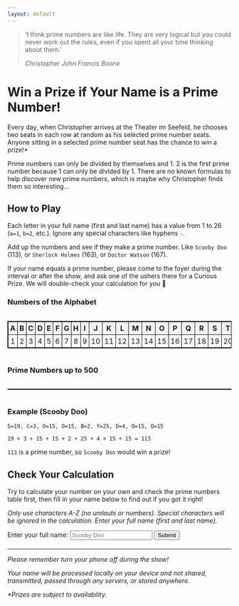 ```yaml
---
layout: default
---
```


> ‘I think prime numbers are like life. They are very logical but you could never work out the rules, even if you spent all your time thinking about them.’
> 
> _Christopher John Francis Boone_

# Win a Prize if Your Name is a Prime Number!

Every day, when Christopher arrives at the Theater im Seefeld, he chooses two seats in each row at random as his selected prime number seats. Anyone sitting in a selected prime number seat has the chance to win a prize!*

Prime numbers can only be divided by themselves and 1. 2 is the first prime number because 1 can only be divided by 1. There are no known formulas to help discover new prime numbers, which is maybe why Christopher finds them so interesting…

## How to Play

Each letter in your full name (first and last name) has a value from 1 to 26 (`a=1`, `b=2`, etc.). Ignore any special characters like hyphens `-`.

Add up the numbers and see if they make a prime number. Like `Scooby Doo` (113), or `Sherlock Holmes` (163), or `Doctor Watson` (167).

If your name equals a prime number, please come to the foyer during the interval or after the show, and ask one of the ushers there for a Curious Prize. We will double-check your calculation for you 🙂

### Numbers of the Alphabet
<style>
  .table-container {
    width: 100%;
    overflow-x: auto; /* Enable horizontal scrolling */
  }
  .custom-table {
    border: 1px solid black;
    border-collapse: collapse;
    width: 100%;
  }
  .custom-table th, .custom-table td {
    border: 1px solid black;
    padding: 4px;
    text-align: center;
  }
  .custom-table th {
    background-color: #f2f2f2;
    font-weight: bold;
  }
</style>
<div class="table-container">
    <table class="custom-table">
        <tr>
            <th>A</th>
            <th>B</th>
            <th>C</th>
            <th>D</th>
            <th>E</th>
            <th>F</th>
            <th>G</th>
            <th>H</th>
            <th>I</th>
            <th>J</th>
            <th>K</th>
            <th>L</th>
            <th>M</th>
            <th>N</th>
            <th>O</th>
            <th>P</th>
            <th>Q</th>
            <th>R</th>
            <th>S</th>
            <th>T</th>
            <th>U</th>
            <th>V</th>
            <th>W</th>
            <th>X</th>
            <th>Y</th>
            <th>Z</th>
        </tr>
        <tr>
            <td>1</td>
            <td>2</td>
            <td>3</td>
            <td>4</td>
            <td>5</td>
            <td>6</td>
            <td>7</td>
            <td>8</td>
            <td>9</td>
            <td>10</td>
            <td>11</td>
            <td>12</td>
            <td>13</td>
            <td>14</td>
            <td>15</td>
            <td>16</td>
            <td>17</td>
            <td>18</td>
            <td>19</td>
            <td>20</td>
            <td>21</td>
            <td>22</td>
            <td>23</td>
            <td>24</td>
            <td>25</td>
            <td>26</td>
        </tr>
    </table>
</div>

### Prime Numbers up to 500

<div class="table-container">
    <table class="custom-table">
        <tbody>
            <tr id="prime-row"></tr>
        </tbody>
    </table>
</div>

### Example (Scooby Doo)

```
S=19, C=3, O=15, O=15, B=2, Y=25, D=4, O=15, O=15

19 + 3 + 15 + 15 + 2 + 25 + 4 + 15 + 15 = 113
```

`113` is a prime number, so `Scooby Doo` would win a prize!

## Check Your Calculation

<style>
    /* Style for the form and the result text */
    form {
        margin-bottom: 20px;
    }
    .result {
        margin-top: 20px;
        color: red;
        font-weight: bold;
    }
</style>

Try to calculate your number on your own and check the prime numbers table first, then fill in your name below to find out if you got it right!

_Only use characters A-Z (no umlauts or numbers). Special characters will be ignored in the calculation. Enter your full name (first and last name)._

<form onsubmit="handleSubmit(event)">
    <label for="name">Enter your full name:</label>
    <input type="text" id="name" name="name" placeholder="Scooby Doo">
    <button type="submit">Submit</button>
    <p></p>
    <div id="result" class="result" style="display: none;"></div>
</form>

* * *

_Please remember turn your phone off during the show!_

_Your name will be processed locally on your device and not shared, transmitted, passed through any servers, or stored anywhere._

_*Prizes are subject to availability._

<!-- Include the canvas-confetti library from a CDN -->
<script src="https://cdn.jsdelivr.net/npm/canvas-confetti@1.5.1/dist/confetti.browser.min.js"></script>

<script>
    const letterToNumber = {
        A: 1,
        B: 2,
        C: 3,
        D: 4,
        E: 5,
        F: 6,
        G: 7,
        H: 8,
        I: 9,
        J: 10,
        K: 11,
        L: 12,
        M: 13,
        N: 14,
        O: 15,
        P: 16,
        Q: 17,
        R: 18,
        S: 19,
        T: 20,
        U: 21,
        V: 22,
        W: 23,
        X: 24,
        Y: 25,
        Z: 26
    };

    const primeRow = document.getElementById('prime-row');
    for (let i = 2; i <= 500; i++) {
        if (isPrime(i)) {
            const cell = document.createElement('td');
            cell.textContent = i;
            primeRow.appendChild(cell);
        }
    }

    function handleSubmit(event) {
        // Prevent the default form submission behavior
        event.preventDefault();
        
        // Get the value of the text input field
        const inputValue = event.target.elements.name.value;

        // Clean the input value of any non A-Z characters
        const cleanedInputValue = removeNonLetters(inputValue).toUpperCase();

        // Split characters
        const splitString = cleanedInputValue.split('');

        let sum = 0;
        splitString.forEach(element => {
            sum += letterToNumber[element];
        });

        // Display the result text
        var resultDiv = document.getElementById('result');

        var isPerfectNumber = isPerfect(sum);
        var isPrimeNumber = isPrime(sum);
        if (isPerfectNumber) {
            resultDiv.textContent = "Your name equals " + sum + " which is not a prime number. BUT it is a PERFECT NUMBER!!! Talk to someone from the Front of House team in the foyer to claim your prize (look for the 'ZEST' badge on their shirt). Perfect numbers are really cool. Perfect numbers are positive integers that equal the sum of their proper divisors (excluding themself). For instance, 6 has proper divisors 1, 2, and 3, and 1 + 2 + 3 = 6.";
        }
        else if (isPrimeNumber) {
            resultDiv.textContent = "Your name equals " + sum + " which is a PRIME NUMBER!!!\r\n\r\nTalk to someone from the Front of House team in the foyer to claim your prize (look for the 'ZEST' badge on their shirt).";
        }
        else {
            resultDiv.textContent = "Your name equals " + sum + " which is unfortunately not a prime number so you don't win a prize this time. Try another maths or science challenge in the foyer and maybe you'll win. Good luck!";
        }
        resultDiv.style.display = 'block';

        if (isPrimeNumber || isPerfectNumber) {
            // Trigger the confetti effect
            confetti({
                particleCount: 100,
                spread: 70,
                origin: { y: 0.6 }
            });
        }
    }

    function removeNonLetters(str) {
        // Use a regular expression to match and remove non-letter characters
        return str.replace(/[^a-zA-Z]/g, '');
    }

    function isPrime(num) {
        // Check if num is less than 2, which is not prime
        if (num < 2) return false;

        // Check all numbers from 2 to the square root of num
        for (let i = 2; i <= Math.sqrt(num); i++) {
            // If num is divisible by any of these numbers, it is not prime
            if (num % i === 0) return false;
        }

        // If no divisors are found, num is prime
        return true;
    }

    function isPerfect(num) {
        // A perfect number must be greater than 1
        if (num <= 1) return false;

        let sum = 0;

        // Loop through all numbers from 1 to num/2
        for (let i = 1; i <= num / 2; i++) {
            // If i is a divisor of num, add it to the sum
            if (num % i === 0) {
                sum += i;
            }
        }

        // Return true if the sum of divisors equals the number, false otherwise
        return sum === num;
    }
</script>
